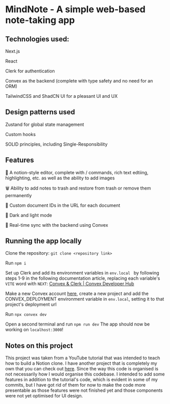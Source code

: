 # MindNote - A simple web-based note-taking app

## Technologies used:

Next.js

React

Clerk for authentication

Convex as the backend (complete with type safety and no need for an ORM)

TailwindCSS and ShadCN UI for a pleasant UI and UX

## Design patterns used

Zustand for global state management

Custom hooks

SOLID principles, including Single-Responsibility

## Features

📜 A notion-style editor, complete with / commands, rich text edtiing, highlighting, etc. as well as the ability to add images

🗑️ Ability to add notes to trash and restore from trash or remove them permanently

📄 Custom document IDs in the URL for each document

🌙 Dark and light mode

🔁 Real-time sync with the backend using Convex

## Running the app locally

Clone the repository: `git clone <repository link>`

Run `npm i`

Set up Clerk and add its environment variables in `env.local ` by following steps 1-9 in the following documentation article, replacing each variable's `VITE` word with `NEXT`: [Convex & Clerk | Convex Developer Hub](https://docs.convex.dev/auth/clerk)

Make a new Convex account [here](https://convex.dev), create a new project and add the CONVEX_DEPLOYMENT environment variable in `env.local`, setting it to that project's deployment url

Run `npx convex dev`

Open a second terminal and run `npm run dev`
The app should now be working on `localhost:3000`!

## Notes on this project

This project was taken from a YouTube tutorial that was intended to teach how to build a Notion clone. I have another project that is completely my own that you can check out [here](https://github.com/amin-aggag/drawing-notepad). Since the way this code is organised is not necessarily how I would organise this codebase. I intended to add some features in addition to the tutorial's code, which is evident in some of my commits, but I have got rid of them for now to make the code more presentable as those features were not finished yet and those components were not yet optimised for UI design.
